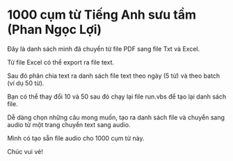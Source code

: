 # 1000 cụm từ Tiếng Anh sưu tầm (Phan Ngọc Lợi)

Đây là danh sách mình đã chuyển từ file PDF sang file Txt và Excel.

Từ file Excel có thể export ra file text.

Sau đó phân chia text ra danh sách file text theo ngày (5 từ) và theo batch (ví dụ 50 từ).

Bạn có thể thay đổi 10 và 50 sau đó chạy lại file run.vbs để tạo lại danh sách file.

Dễ dàng chọn những câu mong muốn, tạo ra danh sách file và chuyển sang audio từ một trang chuyển text sang audio.

Mình có tạo sẵn file audio cho 1000 cụm từ này.

Chúc vui vẻ!
